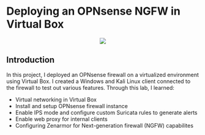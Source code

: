 # Deploying an OPNsense NGFW in Virtual Box
<p align="center" width="100%">
    <img src="https://github.com/EdgarAcuna8/Deploying-OPNsense-VirtualBox/assets/146898815/e7973722-5d92-4c41-bc72-b9185f275a76">
</p>

## Introduction

In this project, I deployed an OPNsense firewall on a virtualized environment using Virtual Box. I created a Windows and Kali Linux client connected to the firewall to test out various features. Through this lab, I learned:

- Virtual networking in Virtual Box
- Install and setup OPNsense firewall instance
- Enable IPS mode and configure custom Suricata rules to generate alerts
- Enable web proxy for internal clients
- Configuring Zenarmor for Next-generation firewall (NGFW) capabilites

